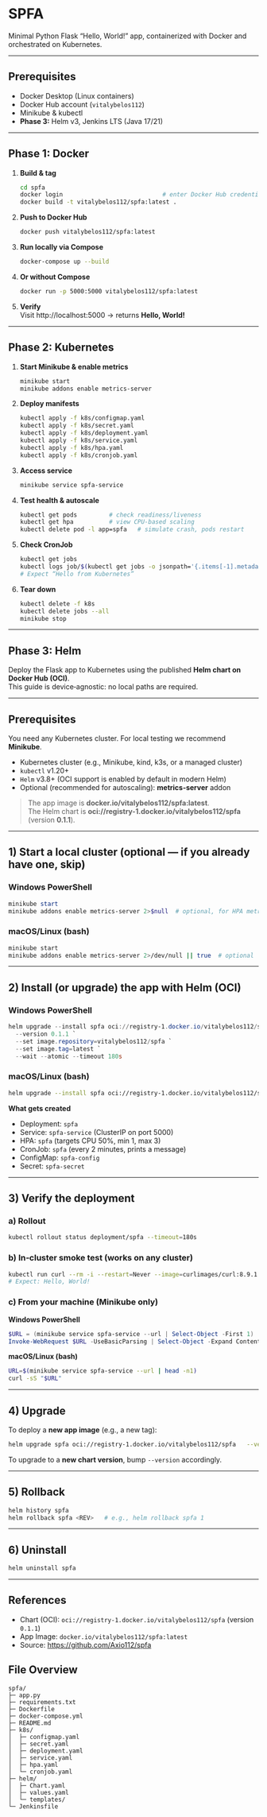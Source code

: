 # SPFA

Minimal Python Flask “Hello, World!” app, containerized with Docker and orchestrated on Kubernetes.

---

## Prerequisites

- Docker Desktop (Linux containers)
- Docker Hub account (`vitalybelos112`)
- Minikube & kubectl
- **Phase 3:** Helm v3, Jenkins LTS (Java 17/21)

---

## Phase 1: Docker

1. **Build & tag**
   ```bash
   cd spfa
   docker login                            # enter Docker Hub credentials
   docker build -t vitalybelos112/spfa:latest .
   ```
2. **Push to Docker Hub**
   ```bash
   docker push vitalybelos112/spfa:latest
   ```
3. **Run locally via Compose**
   ```bash
   docker-compose up --build
   ```
4. **Or without Compose**
   ```bash
   docker run -p 5000:5000 vitalybelos112/spfa:latest
   ```
5. **Verify**  
   Visit http://localhost:5000 → returns **Hello, World!**

---

## Phase 2: Kubernetes

1. **Start Minikube & enable metrics**
   ```bash
   minikube start
   minikube addons enable metrics-server
   ```
2. **Deploy manifests**
   ```bash
   kubectl apply -f k8s/configmap.yaml
   kubectl apply -f k8s/secret.yaml
   kubectl apply -f k8s/deployment.yaml
   kubectl apply -f k8s/service.yaml
   kubectl apply -f k8s/hpa.yaml
   kubectl apply -f k8s/cronjob.yaml
   ```
3. **Access service**
   ```bash
   minikube service spfa-service
   ```
4. **Test health & autoscale**
   ```bash
   kubectl get pods         # check readiness/liveness
   kubectl get hpa          # view CPU-based scaling
   kubectl delete pod -l app=spfa   # simulate crash, pods restart
   ```
5. **Check CronJob**
   ```bash
   kubectl get jobs
   kubectl logs job/$(kubectl get jobs -o jsonpath='{.items[-1].metadata.name}')
   # Expect “Hello from Kubernetes”
   ```
6. **Tear down**
   ```bash
   kubectl delete -f k8s
   kubectl delete jobs --all
   minikube stop
   ```

---

## Phase 3: Helm

Deploy the Flask app to Kubernetes using the published **Helm chart on Docker Hub (OCI)**.  
This guide is device‑agnostic: no local paths are required.

---

## Prerequisites

You need any Kubernetes cluster. For local testing we recommend **Minikube**.

- Kubernetes cluster (e.g., Minikube, kind, k3s, or a managed cluster)
- `kubectl` v1.20+
- `Helm` v3.8+ (OCI support is enabled by default in modern Helm)
- Optional (recommended for autoscaling): **metrics-server** addon

> The app image is **docker.io/vitalybelos112/spfa:latest**.  
> The Helm chart is **oci://registry-1.docker.io/vitalybelos112/spfa** (version **0.1.1**).

---

## 1) Start a local cluster (optional — if you already have one, skip)

### Windows PowerShell
```powershell
minikube start
minikube addons enable metrics-server 2>$null  # optional, for HPA metrics
```

### macOS/Linux (bash)
```bash
minikube start
minikube addons enable metrics-server 2>/dev/null || true  # optional
```

---

## 2) Install (or upgrade) the app with Helm (OCI)

### Windows PowerShell
```powershell
helm upgrade --install spfa oci://registry-1.docker.io/vitalybelos112/spfa `
  --version 0.1.1 `
  --set image.repository=vitalybelos112/spfa `
  --set image.tag=latest `
  --wait --atomic --timeout 180s
```

### macOS/Linux (bash)
```bash
helm upgrade --install spfa oci://registry-1.docker.io/vitalybelos112/spfa   --version 0.1.1   --set image.repository=vitalybelos112/spfa   --set image.tag=latest   --wait --atomic --timeout 180s
```

**What gets created**
- Deployment: `spfa`
- Service: `spfa-service` (ClusterIP on port 5000)
- HPA: `spfa` (targets CPU 50%, min 1, max 3)
- CronJob: `spfa` (every 2 minutes, prints a message)
- ConfigMap: `spfa-config`
- Secret: `spfa-secret`

---

## 3) Verify the deployment

### a) Rollout
```bash
kubectl rollout status deployment/spfa --timeout=180s
```

### b) In‑cluster smoke test (works on any cluster)
```bash
kubectl run curl --rm -i --restart=Never --image=curlimages/curl:8.9.1 --   sh -c "curl -sS http://spfa-service:5000 | head -n1"
# Expect: Hello, World!
```

### c) From your machine (Minikube only)
**Windows PowerShell**
```powershell
$URL = (minikube service spfa-service --url | Select-Object -First 1)
Invoke-WebRequest $URL -UseBasicParsing | Select-Object -Expand Content
```

**macOS/Linux (bash)**
```bash
URL=$(minikube service spfa-service --url | head -n1)
curl -sS "$URL"
```

---

## 4) Upgrade

To deploy a **new app image** (e.g., a new tag):
```bash
helm upgrade spfa oci://registry-1.docker.io/vitalybelos112/spfa   --version 0.1.1   --set image.repository=vitalybelos112/spfa   --set image.tag=<newTag>   --wait --atomic --timeout 180s
```

To upgrade to a **new chart version**, bump `--version` accordingly.

---

## 5) Rollback

```bash
helm history spfa
helm rollback spfa <REV>   # e.g., helm rollback spfa 1
```

---

## 6) Uninstall

```bash
helm uninstall spfa
```

---

## References

- Chart (OCI): `oci://registry-1.docker.io/vitalybelos112/spfa` (version `0.1.1`)
- App Image: `docker.io/vitalybelos112/spfa:latest`
- Source: https://github.com/Axio112/spfa


## File Overview

```
spfa/
├─ app.py
├─ requirements.txt
├─ Dockerfile
├─ docker-compose.yml
├─ README.md
├─ k8s/
│  ├─ configmap.yaml
│  ├─ secret.yaml
│  ├─ deployment.yaml
│  ├─ service.yaml
│  ├─ hpa.yaml
│  └─ cronjob.yaml
├─ helm/
│  ├─ Chart.yaml
│  ├─ values.yaml
│  └─ templates/
└─ Jenkinsfile
```
